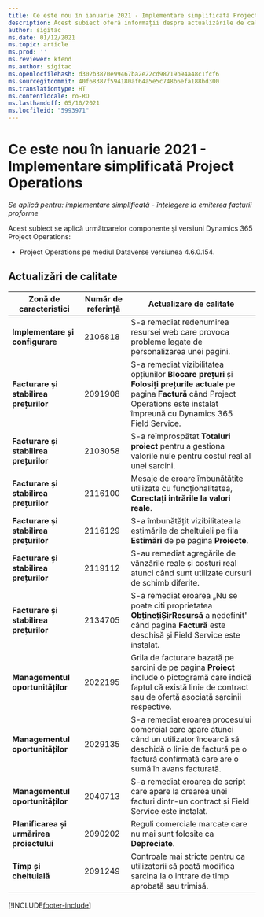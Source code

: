 ```yaml
---
title: Ce este nou în ianuarie 2021 - Implementare simplificată Project Operations
description: Acest subiect oferă informații despre actualizările de calitate disponibile în lansarea din ianuarie 2021 a implementării simplificate a Project Operations.
author: sigitac
ms.date: 01/12/2021
ms.topic: article
ms.prod: ''
ms.reviewer: kfend
ms.author: sigitac
ms.openlocfilehash: d302b3870e99467ba2e22cd98719b94a48c1fcf6
ms.sourcegitcommit: 40f68387f594180af64a5e5c748b6efa188bd300
ms.translationtype: HT
ms.contentlocale: ro-RO
ms.lasthandoff: 05/10/2021
ms.locfileid: "5993971"
---
```

# <a name="whats-new-january-2021---project-operations-lite-deployment"></a>Ce este nou în ianuarie 2021 - Implementare simplificată Project Operations


_Se aplică pentru: implementare simplificată - înțelegere la emiterea facturii proforme_

Acest subiect se aplică următoarelor componente și versiuni Dynamics 365 Project Operations:

  - Project Operations pe mediul Dataverse versiunea 4.6.0.154.
  
## <a name="quality-updates"></a>Actualizări de calitate

| **Zonă de caracteristici** | **Număr de referință** | **Actualizare de calitate** |
| --- | --- | --- |
| **Implementare și configurare** | 2106818 | S-a remediat redenumirea resursei web care provoca probleme legate de personalizarea unei pagini. |
| **Facturare și stabilirea prețurilor** | 2091908 | S-a remediat vizibilitatea opțiunilor **Blocare prețuri** și **Folosiți prețurile actuale** pe pagina **Factură** când Project Operations este instalat împreună cu Dynamics 365 Field Service. |
| **Facturare și stabilirea prețurilor** | 2103058 | S-a reîmprospătat **Totaluri proiect** pentru a gestiona valorile nule pentru costul real al unei sarcini. |
| **Facturare și stabilirea prețurilor** | 2116100 | Mesaje de eroare îmbunătățite utilizate cu funcționalitatea, **Corectați intrările la valori reale**. |
| **Facturare și stabilirea prețurilor** | 2116129 | S-a îmbunătățit vizibilitatea la estimările de cheltuieli pe fila **Estimări** de pe pagina **Proiecte**. |
| **Facturare și stabilirea prețurilor** | 2119112 | S-au remediat agregările de vânzările reale și costuri real atunci când sunt utilizate cursuri de schimb diferite. |
| **Facturare și stabilirea prețurilor** | 2134705 | S-a remediat eroarea „Nu se poate citi proprietatea **ObținețiȘirResursă** a nedefinit" când pagina **Factură** este deschisă și Field Service este instalat. |
| **Managementul oportunităților** | 2022195 | Grila de facturare bazată pe sarcini de pe pagina **Proiect** include o pictogramă care indică faptul că există linie de contract sau de ofertă asociată sarcinii respective. |
| **Managementul oportunităților** | 2029135 | S-a remediat eroarea procesului comercial care apare atunci când un utilizator încearcă să deschidă o linie de factură pe o factură confirmată care are o sumă în avans facturată. |
| **Managementul oportunităților** | 2040713 | S-a remediat eroarea de script care apare la crearea unei facturi dintr-un contract și Field Service este instalat. |
| **Planificarea și urmărirea proiectului** | 2090202 | Reguli comerciale marcate care nu mai sunt folosite ca **Depreciate**. |
| **Timp și cheltuială** | 2091249 | Controale mai stricte pentru ca utilizatorii să poată modifica sarcina la o intrare de timp aprobată sau trimisă. |


[!INCLUDE[footer-include](../../includes/footer-banner.md)]